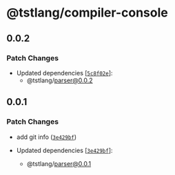 # @tstlang/compiler-console

## 0.0.2

### Patch Changes

-   Updated dependencies [[`5c8f02e`](https://github.com/ghostdevv/tst/commit/5c8f02ebac7d655ab771d1bf19f995c26cb9f29f)]:
    -   @tstlang/parser@0.0.2

## 0.0.1

### Patch Changes

-   add git info ([`3e429bf`](https://github.com/ghostdevv/tst/commit/3e429bf60a5688cf05579e0defea38cdde22cfd2))

-   Updated dependencies [[`3e429bf`](https://github.com/ghostdevv/tst/commit/3e429bf60a5688cf05579e0defea38cdde22cfd2)]:
    -   @tstlang/parser@0.0.1
